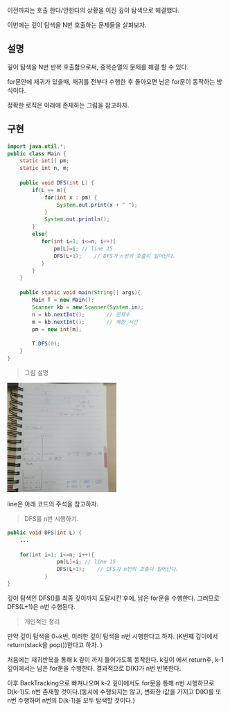 이전까지는 호출 한다/안한다의 상황을 이진 깊이 탐색으로 해결했다.

이번에는 깊이 탐색을 N번 호출하는 문제들을 살펴보자.

## 설명

깊이 탐색을 N번 반복 호출함으로써, 중복순열의 문제를 해결 할 수 있다.

for문안에 재귀가 있을때, 재귀를 전부다 수행한 후 돌아오면 남은 for문이 동작하는 방식이다.

정확한 로직은 아래에 존재하는 그림을 참고하자.

## 구현

```java
import java.util.*;
public class Main {
    static int[] pm;
    static int n, m;

    public void DFS(int L) {
        if(L == m){
            for(int x : pm) {
                System.out.print(x + " ");
            }
            System.out.println();
        }
        else{
           for(int i=1; i<=n; i++){
               pm[L]=i; // line 15
               DFS(L+1);    // DFS가 n번의 호출이 일어난다.
           }
        }
    }

    public static void main(String[] args){
        Main T = new Main();
        Scanner kb = new Scanner(System.in);
        n = kb.nextInt();       // 문제수
        m = kb.nextInt();       // 제한 시간
        pm = new int[m];

        T.DFS(0);
    }
}
```

> 그림 설명

<img src ="https://github.com/steadykyu/TIL/blob/master/Algorithm/%EC%9E%90%EB%B0%94%EC%95%8C%EA%B3%A0%EB%A6%AC%EC%A6%98_%EC%9D%B8%ED%94%84%EB%9F%B0/8.utilize_DFS_BFS/img/8_4_1.jpg" width="50%" height="50%">

line은 아래 코드의 주석을 참고하자.

> DFS를 n번 시행하기.
```java
public void DFS(int L) {
    ...

    for(int i=1; i<=n; i++){
                pm[L]=i; // line 15
                DFS(L+1);    // DFS가 n번의 호출이 일어난다.
            }
}
```
깊이 탐색인 DFS()를 최종 깊이까지 도달시킨 후에, 남은 for문을 수행한다. 그러므로 DFS(L+1)은 n번 수행된다.


> 개인적인 정리

만약 깊이 탐색을 0~k번, 이러한 깊이 탐색을 n번 시행한다고 하자. (K번쨰 깊이에서 return(stack을 pop())한다고 하자. )

처음에는 재귀반복을 통해 k 깊이 까지 들어가도록 동작한다. k깊이 에서 return후, k-1 깊이에서는 남은 for문을 수행한다. 결과적으로 D(K)가 n번 반복한다. 

이후 BackTracking으로 빠져나오며 k-2 깊이에서도 for문을 통해 n번 시행하므로 D(k-1)도 n번 존재할 것이다.(동시에 수행되지는 않고, 변화한 i값을 가지고 D(K)를 또 n번 수행하며 n번의 D(k-1)을 모두 탐색할 것이다.)